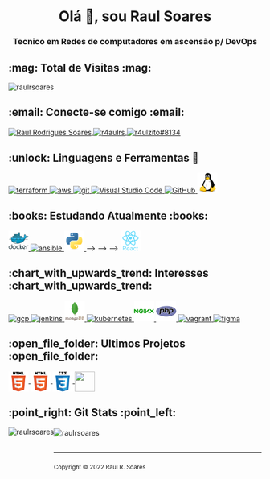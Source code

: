 <h1 align="center">Olá 👋, sou Raul Soares</h1>
<h3 align="center">Tecnico em Redes de computadores em ascensão p/ DevOps</h3>

<!-- 
<div align="left">
</div> 
 -->

<h2 align="left">:mag: Total de Visitas :mag:</h2>

![raulrsoares](https://komarev.com/ghpvc/?username=raulrsoares&label=Profile%20views&color=brightgreen&style=flat)

<!-- ![raulrsoares](https://visitor-badge.laobi.icu/badge?page_id=raulrsoares.visitor-badge&left_text=Visitas) -->

<!--!!! Conections !!!-->
<h2 align="left">:email: Conecte-se comigo :email:</h2>
<div align="left">
    <a href="https://www.linkedin.com/in/raul-rodrigues-soares-4b7975232/" target="_blank"><img align="center" src="https://www.vectorlogo.zone/logos/linkedin/linkedin-tile.svg" alt="Raul Rodrigues Soares" height="30" /> </a>
    <a href= "https://instagram.com/r4ulrs" target="_blank"><img align="center" src="https://www.vectorlogo.zone/logos/instagram/instagram-icon.svg" alt="r4aulrs" height="30" /> </a>
    <a href="https://discord.com/users/535253561551093771" target="_blank"><img align="center"src="https://www.vectorlogo.zone/logos/discordapp/discordapp-tile.svg" alt="r4ulzito#8134" height="30" /> </a>
</div>

<!--!!! Idiomas/Ferramentas que sei !!!-->
<h2 align="left">:unlock: Linguagens e Ferramentas 🧠</h2>
<div align="left">
     <a href="https://www.terraform.io/" target="_blank" rel="noreferrer"> <img src="https://www.vectorlogo.zone/logos/terraformio/terraformio-icon.svg" alt="terraform" width="40" height="40"/> </a> <!-- --> 
    <a href="https://aws.amazon.com" target="_blank" rel="noreferrer"> <img src="https://www.vectorlogo.zone/logos/amazon_aws/amazon_aws-icon.svg" alt="aws" width="40" height="40"/> </a> <!--  -->
    <a href="https://git-scm.com/" target="_blank" rel="noreferrer" > <img src="https://www.vectorlogo.zone/logos/github/github-tile.svg" alt="git" width="40" height="40"/> </a> <!--  -->
    <a href="https://code.visualstudio.com/" target="_blank" rel="noreferrer" > <img src="https://www.vectorlogo.zone/logos/visualstudio_code/visualstudio_code-icon.svg" alt="Visual Studio Code" width="40" height="40"/> </a> <!--  -->
    <a href="https://github.com/" target="_blank" rel="noreferrer" > <img  src="https://www.vectorlogo.zone/logos/git-scm/git-scm-icon.svg" alt="GitHub" width="40" height="40"/> </a>  <!--  -->
    <a href="https://www.linux.org/" target="_blank" rel="noreferrer"> <img src="https://raw.githubusercontent.com/devicons/devicon/master/icons/linux/linux-original.svg" " alt="linux" width="40" height="40"/> </a> <!--  -->
</div>

<!--!!! Ferramentas que quero aprender !!!-->
<h2 align="left">:books: Estudando Atualmente :books:</h2>
<div>
    <a href="https://www.docker.com/" target="_blank" rel="noreferrer"> <img src="https://raw.githubusercontent.com/devicons/devicon/master/icons/docker/docker-original-wordmark.svg" alt="docker" width="40" height="40"/> </a> <!--  -->
    <a href="https://www.ansible.com/" target="_blank" rel="noreferrer"> <img src="https://www.vectorlogo.zone/logos/ansible/ansible-icon.svg" alt="ansible" width="40" height="40"/> </a> <!--  -->
    <a href="https://www.python.org" target="_blank" rel="noreferrer"> <img src="https://raw.githubusercontent.com/devicons/devicon/master/icons/python/python-original.svg" alt="python" width="40" height="40"/> </a> <!--  -->
<!--     <a href="https://www.w3.org/html/" target="_blank" rel="noreferrer"> <img src="https://raw.githubusercontent.com/devicons/devicon/master/icons/html5/html5-original-wordmark.svg" alt="html5" width="40" height="40"/> </a> <!--  --> -->
<!--     <a href="https://www.w3schools.com/css/" target="_blank" rel="noreferrer"> <img src="https://raw.githubusercontent.com/devicons/devicon/master/icons/css3/css3-original-wordmark.svg" alt="css3" width="40" height="40"/> </a> <!--  --> -->
<!--     <a href="https://developer.mozilla.org/en-US/docs/Web/JavaScript" target="_blank" rel="noreferrer"> <img src="https://raw.githubusercontent.com/devicons/devicon/master/icons/javascript/javascript-original.svg" alt="javascript" width="40" height="40"/> </a> <!--  --> -->
    <a href="https://reactjs.org/" target="_blank" rel="noreferrer"> <img src="https://raw.githubusercontent.com/devicons/devicon/master/icons/react/react-original-wordmark.svg" alt="react" width="40" height="40"/> </a><!--  -->
</div>

<!--!!! Interesses !!!-->
<h2 align="left">:chart_with_upwards_trend: Interesses :chart_with_upwards_trend:</h2>
<div>
    <a href="https://cloud.google.com" target="_blank" rel="noreferrer"> <img src="https://www.vectorlogo.zone/logos/google_cloud/google_cloud-icon.svg" alt="gcp" width="40" height="40"/> </a> <!--  -->
    <a href="https://www.jenkins.io" target="_blank" rel="noreferrer"> <img src="https://www.vectorlogo.zone/logos/jenkins/jenkins-icon.svg" alt="jenkins" width="40" height="40"/> </a> <!--  -->
    <a href="https://www.mongodb.com/" target="_blank" rel="noreferrer"> <img src="https://raw.githubusercontent.com/devicons/devicon/master/icons/mongodb/mongodb-original-wordmark.svg" alt="mongodb" width="40" height="40"/> </a> <!--  -->
    <a href="https://kubernetes.io" target="_blank" rel="noreferrer"> <img src="https://www.vectorlogo.zone/logos/kubernetes/kubernetes-icon.svg" alt="kubernetes" width="40" height="40"/> </a> <!--  -->
    <a href="https://www.nginx.com" target="_blank" rel="noreferrer"> <img src="https://raw.githubusercontent.com/devicons/devicon/master/icons/nginx/nginx-original.svg" alt="nginx" width="40" height="40"/> </a> <!--  -->
    <a href="https://www.php.net" target="_blank" rel="noreferrer"> <img src="https://raw.githubusercontent.com/devicons/devicon/master/icons/php/php-original.svg" alt="php" width="40" height="40"/> </a> <!--  -->
    <a href="https://www.vagrantup.com/" target="_blank" rel="noreferrer"> <img src="https://www.vectorlogo.zone/logos/vagrantup/vagrantup-icon.svg" alt="vagrant" width="40" height="40"/> </a> <!--  -->
    <a href="https://www.figma.com/" target="_blank" rel="noreferrer"> <img src="https://www.vectorlogo.zone/logos/figma/figma-icon.svg" alt="figma" width="40" height="40"/> </a> <!--  -->
</div>
<!--!!! Construção !!!-->
<!-- 
<h2 align="left">:construction: Projetos em construção :construction:</h2>
<div align="left">
</div> -->

<!--!!! Ultimas coisas que fiz !!!-->
<h2 align="left">:open_file_folder: Ultimos Projetos :open_file_folder:</h2>
<div align="left">
    <a href="https://github.com/raulrsoares/P1-HTML" target="_blank"> <img align="center"  src="https://raw.githubusercontent.com/devicons/devicon/master/icons/html5/html5-original-wordmark.svg" height="40" width="40" /> </a>
    <a href="https://github.com/raulrsoares/P2-HTML" target="_blank"> <img align="center"  src="https://raw.githubusercontent.com/devicons/devicon/master/icons/html5/html5-original-wordmark.svg" height="40" width="40" /> </a>
    <a href="https://github.com/raulrsoares/P3-HTML-CSS" target="_blank"> <img align="center" src="https://raw.githubusercontent.com/devicons/devicon/master/icons/css3/css3-original-wordmark.svg" height="40" width="40"/> </a>
    <a href="https://github.com/raulrsoares/robot" target="_blank"> <img align="center" src="https://www.vectorlogo.zone/logos/arduino/arduino-icon.svg" height="40" width="40"/> </a>
</div>

<!--!!! Git stats !!!!-->
<h2 align="left">:point_right: Git Stats :point_left:</h2>
<div alig="left">
    <img align="left" src="https://github-readme-stats.vercel.app/api?username=raulrsoares&show_icons=true&theme=radical&include_all_commits=true&count_private=true" height="180em"alt="raulrsoares" />
    <img align="center" src="https://github-readme-stats.vercel.app/api/top-langs/?username=raulrsoares&layout=compact&langs_count=7&theme=radical" alt="raulrsoares" />
</div><br>

---

<sub>Copyright © 2022 Raul R. Soares </sub>
